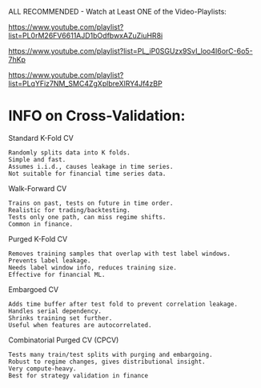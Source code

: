 ALL RECOMMENDED - Watch at Least ONE of the Video-Playlists:

https://www.youtube.com/playlist?list=PL0rM26FV6611AJD1bOdfbwxAZuZiuHR8i

https://www.youtube.com/playlist?list=PL_iP0SGUzx9SvI_loo4I6orC-6o5-7hKp

https://www.youtube.com/playlist?list=PLqYFiz7NM_SMC4ZgXplbreXlRY4Jf4zBP

# INFO on Cross-Validation:

Standard K-Fold CV

    Randomly splits data into K folds.
    Simple and fast.
    Assumes i.i.d., causes leakage in time series.
    Not suitable for financial time series data.

Walk-Forward CV

    Trains on past, tests on future in time order.
    Realistic for trading/backtesting.
    Tests only one path, can miss regime shifts.
    Common in finance.

Purged K-Fold CV

    Removes training samples that overlap with test label windows.
    Prevents label leakage.
    Needs label window info, reduces training size.
    Effective for financial ML.

Embargoed CV

    Adds time buffer after test fold to prevent correlation leakage.
    Handles serial dependency.
    Shrinks training set further.
    Useful when features are autocorrelated.

Combinatorial Purged CV (CPCV)

    Tests many train/test splits with purging and embargoing.
    Robust to regime changes, gives distributional insight.
    Very compute-heavy.
    Best for strategy validation in finance

